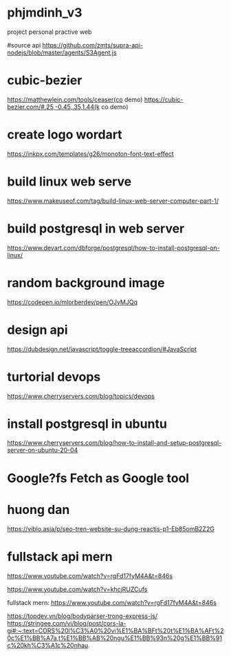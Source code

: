 # phjmdinh_v3

project personal practive web

#source api
https://github.com/zmts/supra-api-nodejs/blob/master/agents/S3Agent.js

# cubic-bezier

https://matthewlein.com/tools/ceaser(co demo)
https://cubic-bezier.com/#.25,-0.45,.35,1.44(k co demo)

# create logo wordart

https://inkpx.com/templates/g26/monoton-font-text-effect

# build linux web serve

https://www.makeuseof.com/tag/build-linux-web-server-computer-part-1/

# build postgresql in web server

https://www.devart.com/dbforge/postgresql/how-to-install-postgresql-on-linux/

# random background image

https://codepen.io/mlorberdev/pen/OJvMJQq

# design api

https://dubdesign.net/javascript/toggle-treeaccordion/#JavaScript

# turtorial devops

https://www.cherryservers.com/blog/topics/devops

# install postgresql in ubuntu

https://www.cherryservers.com/blog/how-to-install-and-setup-postgresql-server-on-ubuntu-20-04

# Google?fs Fetch as Google tool

# huong dan

https://viblo.asia/p/seo-tren-website-su-dung-reactjs-p1-Eb85omB2Z2G

# fullstack api mern

https://www.youtube.com/watch?v=rgFd17fyM4A&t=846s

https://www.youtube.com/watch?v=khcjRUZCufs

fullstack mern:
https://www.youtube.com/watch?v=rgFd17fyM4A&t=846s

https://topdev.vn/blog/bodyparser-trong-express-js/
https://stringee.com/vi/blog/post/cors-la-gi#:~:text=CORS%20l%C3%A0%20vi%E1%BA%BFt%20t%E1%BA%AFt%20c%E1%BB%A7a,t%E1%BB%AB%20ngu%E1%BB%93n%20g%E1%BB%91c%20kh%C3%A1c%20nhau.
